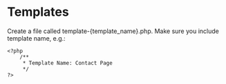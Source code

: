 # Templates

Create a file called template-{template_name}.php. Make sure you include template
name, e.g.:

```
<?php
    /**
     * Template Name: Contact Page
     */
?>
```

